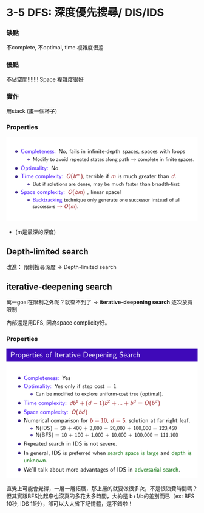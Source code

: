# 3-5 DFS: 深度優先搜尋/ DIS/IDS

### 缺點

 不complete, 不optimal, time 複雜度很差

### 優點

不佔空間!!!!!!! Space 複雜度很好

### 實作

用stack (畫一個杯子)

### Properties

![img/3-5-1](img/3-5-1.png)

- (m是最深的深度)

## **Depth-limited search**

改進： 限制搜尋深度 -> Depth-limited search

## **iterative-deepening search**

萬一goal在限制之外呢？就查不到了 -> **iterative-deepening search** 逐次放寬限制

內部還是用DFS, 因為space complicity好。

### Properties

![img/3-5-2](img/3-5-2.png)

直覺上可能會覺得，一層一層拓展，那上層的就要做很多次，不是很浪費時間嗎？但其實跟BFS比起來也沒真的多花太多時間，大約是 b+1/b的差別而已（ex: BFS 10秒, IDS 11秒），卻可以大大省下記憶體，還不錯啦！